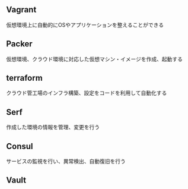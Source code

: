 ## Vagrant
仮想環境上に自動的にOSやアプリケーションを整えることができる

## Packer
仮想環境、クラウド環境に対応した仮想マシン・イメージを作成、起動する

## terraform
クラウド管工場のインフラ構築、設定をコードを利用して自動化する

## Serf
作成した環境の情報を管理、変更を行う

## Consul
サービスの監視を行い、異常検出、自動復旧を行う

## Vault

